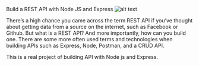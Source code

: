 Build a REST API with Node JS and Express
![alt text](https://camo.githubusercontent.com/fc2a56a0c92aed48aef7ffd47b67a55c01914d6ea5ef9ced1abee0588d2c43fa/68747470733a2f2f692e6962622e636f2f374757434362702f53637265656e73686f742d323032302d30372d31322d61742d30382d33302d33322e706e67)

There’s a high chance you came across the term REST API if you’ve thought about getting data from a source on the internet, such as Facebook or Github. But what is a REST API? And more importantly, how can you build one. There are some more often used terms and technologies when building APIs such as Express, Node, Postman, and a CRUD API.

This is a real project of building API with Node js and Express.
